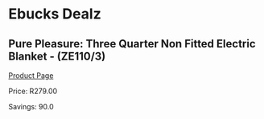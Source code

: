 
# Ebucks Dealz
## Pure Pleasure: Three Quarter Non Fitted Electric Blanket - (ZE110/3)
[Product Page](https://www.ebucks.com/web/shop/productSelected.do?prodId=319802391&catId=1157551316)

Price: R279.00

Savings: 90.0


	